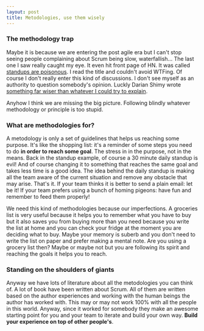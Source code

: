 ```yaml
---
layout: post
title: Metodologies, use them wisely
---
```


### The methodology trap

Maybe it is because we are entering the post agile era but I can't stop seeing people complaining about Scrum being slow, waterfallish... The last one I saw really caught my eye. It even hit front page of HN. It was called [standups are poisonous](http://garethrees.co.uk/2013/03/28/standups-are-poisonous/). I read the title and couldn't avoid WTFing. Of course I don't really enter this kind of discussions. I don't see myself as an authority to question somebody's opinion. Luckly Darian Shimy wrote [something far wiser than whatever I could try to explain](http://www.darianshimy.com/blog/2013/03/30/standups-are-not-poisonous/). 

Anyhow I think we are missing the big picture. Following blindly whatever methodology or principle is too stupid.

### What are methodologies for?

A metodology is only a set of guidelines that helps us reaching some purpose. It's like the shopping list: it's a reminder of some steps you need to do __in order to reach some goal__. The stress in in the purpose, not in the means. Back in the standup example, of course a 30 minute daily standup is evil! And of course changing it to something that reaches the same goal and takes less time is a good idea. The idea behind the daily standup is making all the team aware of the current situation and remove any obstacle that may arise. That's it. If your team thinks it is better to send a plain email: let be it! If your team prefers using a bunch of homing pigeons: have fun and remember to feed them properly!

We need this kind of methodologies because our imperfections. A groceries list is very useful because it helps you to remember what you have to buy but it also saves you from buying more than you need because you write the list at home and you can check your fridge at the moment you are deciding what to buy. Maybe your memory is suberb and you don't need to write the list on paper and prefer making a mental note. Are you using a grocery list then? Maybe or maybe not but you are following its spirit and reaching the goals it helps you to reach. 

### Standing on the shoulders of giants

Anyway we have lots of literature about all the metodologies you can think of. A lot of book have been written about Scrum. All of them are written based on the author experiences and working with the human beings the author has worked with. This may or may not work 100% with all the people in this world. Anyway, since it worked for somebody they make an awesome starting point for you and your team to iterate and build your own way. __Build your experience on top of other people's__.

